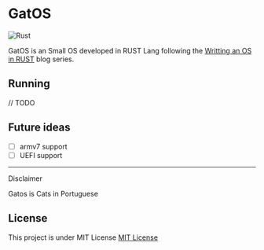 # GatOS

![Rust](https://github.com/ferbass/gat_os/workflows/Rust/badge.svg?branch=master)

GatOS is an Small OS developed in RUST Lang following the [Writting an OS in RUST](https://os.phil-opp.com) blog series.

## Running 

// TODO

## Future ideas

- [ ] armv7 support
- [ ] UEFI support

---
Disclaimer

Gatos is Cats in Portuguese

## License

This project is under MIT License
[MIT License](https://github.com/ferbass/gat_os/blob/master/LICENSE)
